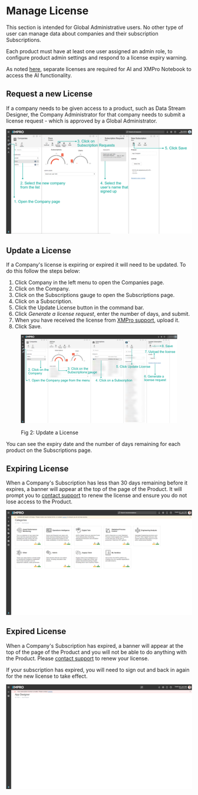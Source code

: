 # Manage License

<!-- unsupported tag removed -->
This section is intended for Global Administrative users. No other type of user can manage data about companies and their subscription Subscriptions.
<!-- unsupported tag removed -->

<!-- unsupported tag removed -->
Each product must have at least one user assigned an admin role, to configure product admin settings and respond to a license expiry warning.
<!-- unsupported tag removed -->

<!-- unsupported tag removed -->
As noted [here](../../concepts/xmpro-ai/xmpro-notebook.md#licensing), separate licenses are required for AI and XMPro Notebook to access the AI functionality.&#x20;
<!-- unsupported tag removed -->

## Request a new License

If a company needs to be given access to a product, such as Data Stream Designer, the Company Administrator for that company needs to submit a license request - which is approved by a Global Administrator.

![Fig 1: Request a new License](<../../.gitbook/assets/image (1358).png>)

## Update a License

If a Company's license is expiring or expired it will need to be updated. To do this follow the steps below:

1. Click Company in the left menu to open the Companies page.
2. Click on the Company.
3. Click on the Subscriptions gauge to open the Subscriptions page.
4. Click on a Subscription.
5. Click the Update License button in the command bar.
6. Click _Generate a license request_, enter the number of days, and submit.
7. When you have received the license from [XMPro support](http://xmpro.com/support/), upload it.
8. Click Save.

<figure><img src="../../.gitbook/assets/Manage License - Update License.png" alt=""><figcaption><p>Fig 2: Update a License</p></figcaption></figure>

<!-- unsupported tag removed -->
You can see the expiry date and the number of days remaining for each product on the Subscriptions page.
<!-- unsupported tag removed -->

## Expiring License

When a Company's Subscription has less than 30 days remaining before it expires, a banner will appear at the top of the page of the Product. It will prompt you to [contact support](http://xmpro.com/support/) to renew the license and ensure you do not lose access to the Product.&#x20;

![Fig 3: Expiring License](<../../.gitbook/assets/image (598).png>)

## Expired License

When a Company's Subscription has expired, a banner will appear at the top of the page of the Product and you will not be able to do anything with the Product. Please [contact support](http://xmpro.com/support/) to renew your license.

<!-- unsupported tag removed -->
If your subscription has expired, you will need to sign out and back in again for the new license to take effect.
<!-- unsupported tag removed -->

![Fig 4: Expired License](<../../.gitbook/assets/image (1282).png>)
